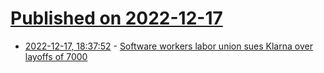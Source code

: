 # [Published on 2022-12-17](index.md)

* [2022-12-17, 18:37:52](https://news.ycombinator.com/item?id=34030735) - [Software workers labor union sues Klarna over layoffs of 7000](https://www.tellerreport.com/news/2022-12-14-the-union-is-suing-klarna-in-the-labor-court.r1b40rP_i.html)
